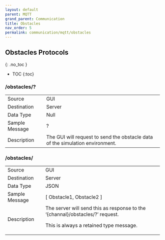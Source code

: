 ```yaml
---
layout: default
parent: MQTT
grand_parent: Communication
title: Obstacles
nav_order: 5
permalink: communication/mqtt/obstacles
---
```


## Obstacles Protocols
{: .no_toc }

- TOC
{:toc}


### /obstacles/?

<table>
<tr><td>Source</td><td> GUI</td></tr>
<tr><td>Destination</td><td> Server</td></tr>
<tr><td>Data Type</td><td> Null</td></tr>
<tr><td>Sample Message</td><td>
?
</td></tr>
<tr><td>Description</td><td>
The GUI will request to send the obstacle data of the simulation environment.
</td></tr>
</table>

### /obstacles/

<table>
<tr><td>Source</td><td> GUI</td></tr>
<tr><td>Destination</td><td> Server</td></tr>
<tr><td>Data Type</td><td> JSON</td></tr>
<tr><td>Sample Message</td><td>
[
   Obstacle1,
   Obstacle2
]

</td></tr>
<tr><td>Description</td><td>
The server will send this as response to the ‘{channal}/obstacles/?’ request. 

This is always a retained type message.
</td></tr>
</table>
